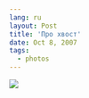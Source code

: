 ```yaml
---
lang: ru
layout: Post
title: 'Про хвост'
date: Oct 8, 2007
tags:
  - photos
---
```


![](photo://Sapegin_Artem_20D_2007-07-14_415-1561)

